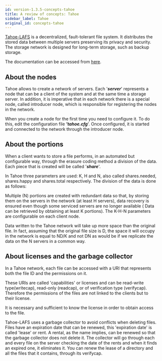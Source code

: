 ```yaml
---
id: version-1.3.5-concepts-tahoe
title: A review of concepts: Tahoe
sidebar_label: Tahoe
original_id: concepts-tahoe
---
```


[Tahoe-LAFS](https://www.tahoe-lafs.org/) is a decentralized, fault-tolerant file system. It distributes the stored data between multiple servers preserving its privacy and security. The storage network is designed for long-term storage, such as backup storage.

The documentation can be accessed from [here](https://www.tahoe-lafs.org/trac/tahoe-lafs/wiki/Doc).

## About the nodes

Tahoe allows to create a network of servers. Each '_**server**_' represents a node that can be a client of the system and at the same time a storage server. In addition, it is imperative that in each network there is a special node, called introducer node, which is responsible for registering the nodes in the network.

When you create a node for the first time you need to configure it. To do this, edit the configuration file _**'tahoe.cfg**_'. Once configured, it is started and connected to the network through the introducer node.

## About the portions

When a client wants to store a file performs, in an automated but configurable way, through the erasure coding method a division of the data. Each piece that is created will be called '_**share**_'.

In Tahoe three parameters are used: K, H and N, also called shares.needed, shares.happy and shares.total respectively. The division of the data is done as follows:

Multiple \(N\) portions are created with redundant data so that, by storing them on the servers in the network \(at least H servers\), data recovery is ensured even though some serviced servers are no longer available \( Data can be retrieved by obtaining at least K portions\). The K-H-N parameters are configurable on each client node.

Data written to the Tahoe network will take up more space than the original file. In fact, assuming that the original file size is D, the space it will occupy in the network is equal to ND/K and not DN as would be if we replicate the data on the N servers in a common way.

## About licenses and the garbage collector

In a Tahoe network, each file can be accessed with a URI that represents both the file ID and the permissions on it.

These URIs are called 'capabilities' or licenses and can be read-write type\(writecap\), read-only \(readcap\), or of verification type \(verifycap\). Therefore the permissions of the files are not linked to the clients but to their license.

It is necessary and sufficient to know the license in order to obtain access to the file.

Tahoe-LAFS uses a garbage collector to avoid conflicts when deleting files. Files have an expiration date that can be renewed, this 'expiration date' is called 'lease' or rent. A rental, as the name implies, can be renewed so that the garbage collector does not delete it. The collector will go through each and every file on the server checking the date of the rents and when it finds an expired one, it eliminates it. You can renew the lease of a directory and all the files that it contains, through its verifycap.



